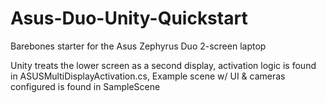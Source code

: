 # Asus-Duo-Unity-Quickstart
Barebones starter for the Asus Zephyrus Duo 2-screen laptop

Unity treats the lower screen as a second display, activation logic is found in  ASUSMultiDisplayActivation.cs, 
Example scene w/ UI & cameras configured is found in SampleScene
